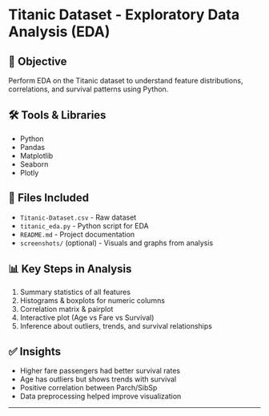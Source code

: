 # Titanic Dataset - Exploratory Data Analysis (EDA)

## 📌 Objective
Perform EDA on the Titanic dataset to understand feature distributions, correlations, and survival patterns using Python.

## 🛠️ Tools & Libraries
- Python
- Pandas
- Matplotlib
- Seaborn
- Plotly

## 📁 Files Included
- `Titanic-Dataset.csv` - Raw dataset
- `titanic_eda.py` - Python script for EDA
- `README.md` - Project documentation
- `screenshots/` (optional) - Visuals and graphs from analysis

## 📊 Key Steps in Analysis
1. Summary statistics of all features
2. Histograms & boxplots for numeric columns
3. Correlation matrix & pairplot
4. Interactive plot (Age vs Fare vs Survival)
5. Inference about outliers, trends, and survival relationships

## ✅ Insights
- Higher fare passengers had better survival rates
- Age has outliers but shows trends with survival
- Positive correlation between Parch/SibSp
- Data preprocessing helped improve visualization

---
